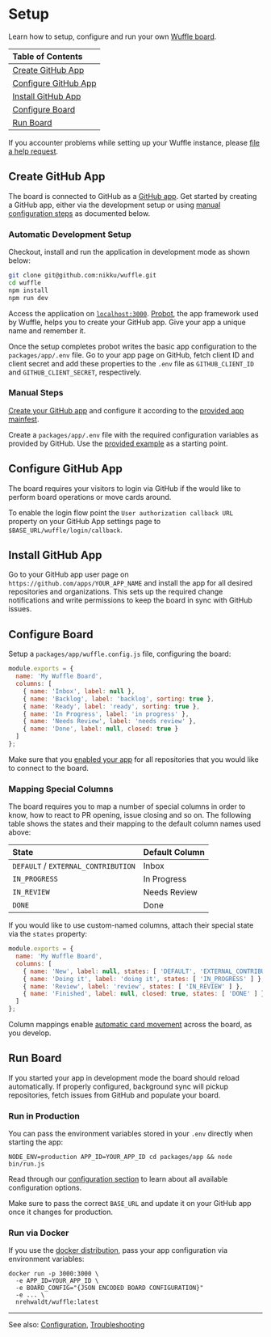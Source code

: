 # Setup

Learn how to setup, configure and run your own [Wuffle board](https://wuffle.dev).

| Table of Contents |
| :--- |
| [Create GitHub App](#create-github-app) |
| [Configure GitHub App](#configure-github-app) |
| [Install GitHub App](#configure-github-app) |
| [Configure Board](#configure-board) |
| [Run Board](#run-board) |

If you accounter problems while setting up your Wuffle instance, please [file a help request](https://github.com/nikku/wuffle/issues/new?template=SETUP_PROBLEM.md).


## Create GitHub App

The board is connected to GitHub as a [GitHub app](https://developer.github.com/apps/). Get started by creating a GitHub app, either via the development setup or using [manual configuration steps](#manual-steps) as documented below.


### Automatic Development Setup

Checkout, install and run the application in development mode as shown below:

```bash
git clone git@github.com:nikku/wuffle.git
cd wuffle
npm install
npm run dev
```

Access the application on [`localhost:3000`](http://localhost:3000). [Probot](https://probot.github.io/), the app framework used by Wuffle, helps you to create your GitHub app. Give your app a unique name and remember it.

Once the setup completes probot writes the basic app configuration to the `packages/app/.env` file. Go to your app page on GitHub, fetch client ID and client secret and add these properties to the `.env` file as `GITHUB_CLIENT_ID` and `GITHUB_CLIENT_SECRET`, respectively.

### Manual Steps

[Create your GitHub app](https://github.com/settings/apps/new) and configure it according to the [provided app mainfest](../packages/app/app.yml).

Create a `packages/app/.env` file with the required configuration variables as provided by GitHub. Use the [provided example](../packages/app/.env.example) as a starting point.


## Configure GitHub App

The board requires your visitors to login via GitHub if the would like to perform board operations or move cards around. 

To enable the login flow point the `User authorization callback URL` property on your GitHub App settings page to `$BASE_URL/wuffle/login/callback`.


## Install GitHub App

Go to your GitHub app user page on `https://github.com/apps/YOUR_APP_NAME` and install the app for all desired repositories and organizations. This sets up the required change notifications and write permissions to keep the board in sync with GitHub issues.


## Configure Board

Setup a `packages/app/wuffle.config.js` file, configuring the board:

```js
module.exports = {
  name: 'My Wuffle Board',
  columns: [
    { name: 'Inbox', label: null },
    { name: 'Backlog', label: 'backlog', sorting: true },
    { name: 'Ready', label: 'ready', sorting: true },
    { name: 'In Progress', label: 'in progress' },
    { name: 'Needs Review', label: 'needs review' },
    { name: 'Done', label: null, closed: true }
  ]
};
```

Make sure that you [enabled your app](#configure-github-app) for all repositories that you would like to connect to the board.


### Mapping Special Columns

The board requires you to map a number of special columns in order to know, how to react to PR opening, issue closing and so on. The following table shows the states and their mapping to the default column names used above:

| State | Default Column |
| :--- | :--- |
| `DEFAULT` / `EXTERNAL_CONTRIBUTION` | Inbox |
| `IN_PROGRESS` | In Progress |
| `IN_REVIEW` | Needs Review |
| `DONE` | Done |

If you would like to use custom-named columns, attach their special state via the `states` property:

```js
module.exports = {
  name: 'My Wuffle Board',
  columns: [
    { name: 'New', label: null, states: [ 'DEFAULT', 'EXTERNAL_CONTRIBUTION' ] },
    { name: 'Doing it', label: 'doing it', states: [ 'IN_PROGRESS' ] },
    { name: 'Review', label: 'review', states: [ 'IN_REVIEW' ] },
    { name: 'Finished', label: null, closed: true, states: [ 'DONE' ] }
  ]
};
```

Column mappings enable [automatic card movement](./AUTOMATIC_CARD_MOVEMENT.md) across the board, as you develop.


## Run Board

If you started your app in development mode the board should reload automatically. If properly configured, background sync will pickup repositories, fetch issues from GitHub and populate your board.

### Run in Production

You can pass the environment variables stored in your `.env` directly when starting the app:

```
NODE_ENV=production APP_ID=YOUR_APP_ID cd packages/app && node bin/run.js
```

Read through our [configuration section](./CONFIG.md) to learn about all available configuration options.

Make sure to pass the correct `BASE_URL` and update it on your GitHub app once it changes for production.


### Run via Docker

If you use the [docker distribution](https://hub.docker.com/r/nrehwaldt/wuffle), pass your app configuration via environment variables:

```
docker run -p 3000:3000 \
  -e APP_ID=YOUR_APP_ID \
  -e BOARD_CONFIG="{JSON ENCODED BOARD CONFIGURATION}"
  -e ... \
  nrehwaldt/wuffle:latest
```

---

See also: [Configuration](./CONFIG.md), [Troubleshooting](./TROUBLESHOOTING.md)
